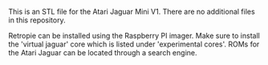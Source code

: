 This is an STL file for the Atari Jaguar Mini V1. There are no additional files in this repository. 

Retropie can be installed using the Raspberry PI imager.
Make sure to install the 'virtual jaguar' core which is listed under 'experimental cores'.
ROMs for the Atari Jaguar can be located through a search engine.

